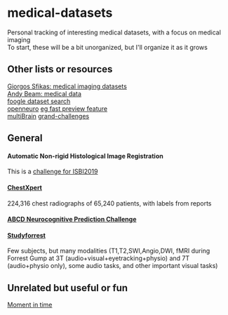 # medical-datasets
Personal tracking of interesting medical datasets, with a focus on medical imaging  
To start, these will be a bit unorganized, but I'll organize it as it grows  


## Other lists or resources

[Giorgos Sfikas: medical imaging datasets](https://github.com/sfikas/medical-imaging-datasets)  
[Andy Beam: medical data](https://github.com/beamandrew/medical-data)  
[foogle dataset search](https://toolbox.google.com/datasetsearch)  
[openneuro](https://openneuro.org/) [eg fast preview feature](https://openneuro.org/datasets/ds001715/versions/1.0.0/file-display/sub-03:anat:sub-03_T1w.nii.gz)  
[multiBrain](https://github.com/Conxz/multiBrain)
[grand-challenges](https://www.grand-challenge.org)

## General

#### Automatic Non-rigid Histological Image Registration 
This is a [challenge for ISBI2019](https://anhir.grand-challenge.org)
  
#### [ChestXpert](https://stanfordmlgroup.github.io/competitions/chexpert/)
224,316 chest radiographs of 65,240 patients, with labels from reports
  
#### [ABCD Neurocognitive Prediction Challenge](https://sibis.sri.com/abcd-np-challenge/)
  
#### [Studyforrest](http://studyforrest.org/data.html)
Few subjects, but many modalities (T1,T2,SWI,Angio,DWI, fMRI during Forrest Gump at 3T (audio+visual+eyetracking+physio) and 7T (audio+physio only), some audio tasks, and other important visual tasks)
  
## Unrelated but useful or fun

[Moment in time](http://moments.csail.mit.edu/)
